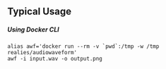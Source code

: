 ## Typical Usage

##### Using Docker CLI
```
alias awf='docker run --rm -v `pwd`:/tmp -w /tmp realies/audiowaveform'
awf -i input.wav -o output.png
```
